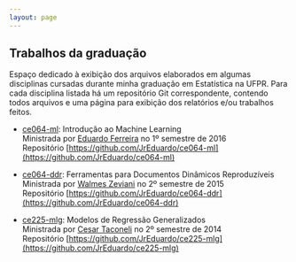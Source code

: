 ```yaml
---
layout: page
---
```


## Trabalhos da graduação ##

Espaço dedicado à exibição dos arquivos elaborados em algumas
disciplinas cursadas durante minha graduação em Estatística na
UFPR. Para cada disciplina listada há um repositório Git correspondente,
contendo todos arquivos e uma página para exibição dos relatórios e/ou
trabalhos feitos.

* [ce064-ml](https://jreduardo.github.io/ce064-ml): Introdução ao
  Machine Learning<br>
  Ministrada por
  [Eduardo Ferreira](http://www.leg.ufpr.br/doku.php/pessoais:e.ferreira)
  no 1º semestre de 2016<br>
  Repositório
  [https://github.com/JrEduardo/ce064-ml](https://github.com/JrEduardo/ce064-ml)

* [ce064-ddr](https://jreduardo.github.io/ce064-ddr): Ferramentas para
  Documentos Dinâmicos Reproduzíveis<br>
  Ministrada por
  [Walmes Zeviani](http://www.leg.ufpr.br/doku.php/pessoais:walmes) no
  2º semestre de 2015<br>
  Repositório
  [https://github.com/JrEduardo/ce064-ddr](https://github.com/JrEduardo/ce064-ddr)

* [ce225-mlg](https://jreduardo.github.io/ce225-mlg): Modelos de
  Regressão Generalizados<br>
  Ministrada por [Cesar Taconeli](https://docs.ufpr.br/~taconeli/) no 2º
  semestre de 2014<br> Repositório
  [https://github.com/JrEduardo/ce225-mlg](https://github.com/JrEduardo/ce225-mlg)
